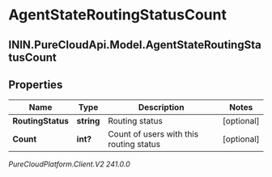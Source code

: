 # AgentStateRoutingStatusCount

## ININ.PureCloudApi.Model.AgentStateRoutingStatusCount

## Properties

|Name | Type | Description | Notes|
|------------ | ------------- | ------------- | -------------|
| **RoutingStatus** | **string** | Routing status | [optional] |
| **Count** | **int?** | Count of users with this routing status | [optional] |



_PureCloudPlatform.Client.V2 241.0.0_

